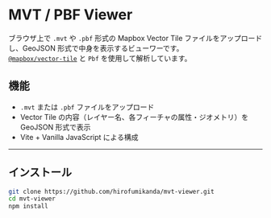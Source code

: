 # MVT / PBF Viewer

ブラウザ上で `.mvt` や `.pbf` 形式の Mapbox Vector Tile ファイルをアップロードし、GeoJSON 形式で中身を表示するビューワーです。  
[`@mapbox/vector-tile`](https://github.com/mapbox/vector-tile-js) と `Pbf` を使用して解析しています。

## 機能

- `.mvt` または `.pbf` ファイルをアップロード
- Vector Tile の内容（レイヤー名、各フィーチャの属性・ジオメトリ）を GeoJSON 形式で表示
- Vite + Vanilla JavaScript による構成

---

## インストール

```bash
git clone https://github.com/hirofumikanda/mvt-viewer.git
cd mvt-viewer
npm install
